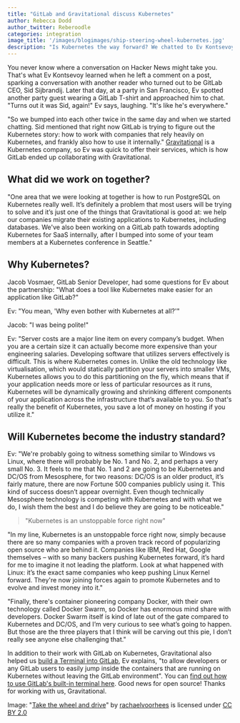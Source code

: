 ```yaml
---
title: "GitLab and Gravitational discuss Kubernetes"
author: Rebecca Dodd
author_twitter: Reberoodle
categories: integration
image_title: '/images/blogimages/ship-steering-wheel-kubernetes.jpg'
description: "Is Kubernetes the way forward? We chatted to Ev Kontsevoy, CEO of Gravitational and unofficial Kubernetes cheerleader, to get the lowdown"
---
```

You never know where a conversation on Hacker News might take you. That's what Ev Kontsevoy learned when he left a comment on a post, sparking a conversation with another reader who turned out to be GitLab CEO, Sid Sijbrandij. Later that day, at a party in San Francisco, Ev spotted another party guest wearing a GitLab T-shirt and approached him to chat. "Turns out it was Sid, again!" Ev says, laughing. "It's like he's everywhere."

<!-- more -->

"So we bumped into each other twice in the same day and when we started chatting. Sid mentioned that right now GitLab is trying to figure out the Kubernetes story: how to work with companies that rely heavily on Kubernetes, and frankly also how to use it internally." [Gravitational](https://gravitational.com/) is a Kubernetes company, so Ev was quick to offer their services, which is how GitLab ended up collaborating with Gravitational.

## What did we work on together?

"One area that we were looking at together is how to run PostgreSQL on Kubernetes really well. It’s definitely a problem that most users will be trying to solve and it’s just one of the things that Gravitational is good at: we help our companies migrate their existing applications to Kubernetes, including databases. We've also been working on a GitLab path towards adopting Kubernetes for SaaS internally, after I bumped into some of your team members at a Kubernetes conference in Seattle."

## Why Kubernetes?

Jacob Vosmaer, GitLab Senior Developer, had some questions for Ev about the partnership: "What does a tool like Kubernetes make easier for an application like GitLab?"

Ev: "You mean, 'Why even bother with Kubernetes at all?'"

Jacob: "I was being polite!"

Ev: "Server costs are a major line item on every company’s budget. When you are a certain size it can actually become more expensive than your engineering salaries. Developing software that utilizes servers effectively is difficult. This is where Kubernetes comes in. Unlike the old technology like virtualisation, which would statically partition your servers into smaller VMs, Kubernetes allows you to do this partitioning on the fly, which means that if your application needs more or less of particular resources as it runs, Kubernetes will be dynamically growing and shrinking different components of your application across the infrastructure that’s available to you. So that's really the benefit of Kubernetes, you save a lot of money on hosting if you utilize it."

## Will Kubernetes become the industry standard?

Ev: "We're probably going to witness something similar to Windows vs Linux, where there will probably be No. 1 and No. 2, and perhaps a very small No. 3. It feels to me that No. 1 and 2 are going to be Kubernetes and DC/OS from Mesosphere, for two reasons: DC/OS is an older product, it’s fairly mature, there are now Fortune 500 companies publicly using it. This kind of success doesn’t appear overnight. Even though technically Mesosphere technology is competing with Kubernetes and with what we do, I wish them the best and I do believe they are going to be noticeable."

>"Kubernetes is an unstoppable force right now"

"In my line, Kubernetes is an unstoppable force right now, simply because there are so many companies with a proven track record of popularizing open source who are behind it. Companies like IBM, Red Hat, Google themselves – with so many backers pushing Kubernetes forward, it’s hard for me to imagine it not leading the platform. Look at what happened with Linux: it’s the exact same companies who keep pushing Linux Kernel forward. They're now joining forces again to promote Kubernetes and to evolve and invest money into it."

"Finally, there's container pioneering company Docker, with their own technology called Docker Swarm, so Docker has enormous mind share with developers. Docker Swarm itself is kind of late out of the gate compared to Kubernetes and DC/OS, and I’m very curious to see what’s going to happen. But those are the three players that I think will be carving out this pie, I don’t really see anyone else challenging that."

In addition to their work with GitLab on Kubernetes, Gravitational also helped us [build a Terminal into GitLab](https://gitlab.com/gitlab-org/gitlab-ce/issues/22864), Ev explains, "to allow developers or any GitLab users to easily jump inside the containers that are running on Kubernetes without leaving the GitLab environment". You can [find out how to use GitLab's built-in terminal here](https://about.gitlab.com/2016/11/14/idea-to-production/). Good news for open source! Thanks for working with us, Gravitational.


Image: "[Take the wheel and drive](https://www.flickr.com/photos/rachaelvoorhees/828353700/)" by [rachaelvoorhees](https://www.flickr.com/photos/rachaelvoorhees/) is licensed under [CC BY 2.0](https://creativecommons.org/licenses/by/2.0/)
